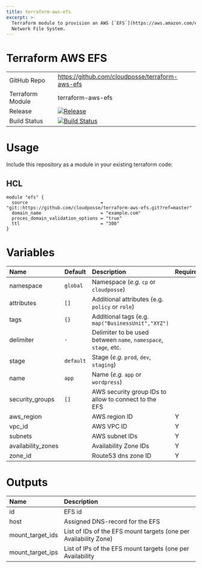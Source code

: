 ```yaml
---
title: terraform-aws-efs
excerpt: >-
  Terraform module to provision an AWS [`EFS`](https://aws.amazon.com/efs/)
  Network File System.
---
```


# Terraform AWS EFS

|                  |                                                                                                                                                |
|:-----------------|:-----------------------------------------------------------------------------------------------------------------------------------------------|
| GitHub Repo      | <https://github.com/cloudposse/terraform-aws-efs>                                                                                              |
| Terraform Module | terraform-aws-efs                                                                                                                              |
| Release          | [![Release](https://img.shields.io/github/release/cloudposse/terraform-aws-efs.svg)](https://github.com/cloudposse/terraform-aws-efs/releases) |
| Build Status     | [![Build Status](https://travis-ci.org/cloudposse/terraform-aws-efs.svg)](https://travis-ci.org/cloudposse/terraform-aws-efs)                  |

# Usage

Include this repository as a module in your existing terraform code:

## HCL

```hcl
module "efs" {
  source                           = "git::https://github.com/cloudposse/terraform-aws-efs.git?ref=master"
  domain_name                      = "example.com"
  proces_domain_validation_options = "true"
  ttl                              = "300"
}
```

# Variables

| Name               | Default   | Description                                                     | Required |
|:-------------------|:----------|:----------------------------------------------------------------|:---------|
| namespace          | `global`  | Namespace (_e.g._ `cp` or `cloudposse`)                         |          |
| attributes         | `[]`      | Additional attributes (e.g. `policy` or `role`)                 |          |
| tags               | `{}`      | Additional tags (e.g. `map("BusinessUnit","XYZ")`               |          |
| delimiter          | `-`       | Delimiter to be used between `name`, `namespace`, `stage`, etc. |          |
| stage              | `default` | Stage (_e.g._ `prod`, `dev`, `staging`)                         |          |
| name               | `app`     | Name (_e.g._ `app` or `wordpress`)                              |          |
| security_groups    | `[]`      | AWS security group IDs to allow to connect to the EFS           |          |
| aws_region         |           | AWS region ID                                                   | Y        |
| vpc_id             |           | AWS VPC ID                                                      | Y        |
| subnets            |           | AWS subnet IDs                                                  | Y        |
| availability_zones |           | Availability Zone IDs                                           | Y        |
| zone_id            |           | Route53 dns zone ID                                             | Y        |

# Outputs

| Name             | Description                                                      |
|:-----------------|:-----------------------------------------------------------------|
| id               | EFS id                                                           |
| host             | Assigned DNS-record for the EFS                                  |
| mount_target_ids | List of IDs of the EFS mount targets (one per Availability Zone) |
| mount_target_ips | List of IPs of the EFS mount targets (one per Availability       |
